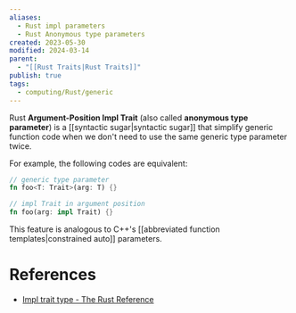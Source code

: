 ```yaml
---
aliases:
  - Rust impl parameters
  - Rust Anonymous type parameters
created: 2023-05-30
modified: 2024-03-14
parent:
  - "[[Rust Traits|Rust Traits]]"
publish: true
tags:
  - computing/Rust/generic
---
```

Rust **Argument-Position Impl Trait** (also called **anonymous type parameter**) is a [[syntactic sugar|syntactic sugar]] that simplify generic function code when we don't need to use the same generic type parameter twice.

For example, the following codes are equivalent:
```rust
// generic type parameter
fn foo<T: Trait>(arg: T) {}

// impl Trait in argument position
fn foo(arg: impl Trait) {}
```

This feature is analogous to C++'s [[abbreviated function templates|constrained auto]] parameters.

# References
- [Impl trait type - The Rust Reference](https://doc.rust-lang.org/reference/types/impl-trait.html#anonymous-type-parameters)